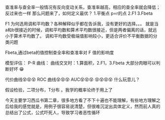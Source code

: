 查准率与查全率一般情况有反向变动关系，查准率越高，相应的查全率就会降低；反过来也一样
那么问题来了，如何定义最优？
1.平衡点  p=r的点
2.F1
3.Fbeta


F1 为何选用调和平均数？各种解释似乎都在告诉我，没有更好的选择。。。
就是当a和b很接近的时候，调和平均数和算术平均数很接近，但是两者偏离的话，就远小于算术平均数了。
调和平均数受极端值影响较小，更适合评价不平衡数据的分类问题

Fbeta,通过beta的值控制查全率和查准率对 F 值的影响度

模型评估：
P-R 曲线：
曲线交叉时：1.算面积，2.F1，3.Fbeta
大部分肉眼可以判断好坏 😁

代价曲线😵😵😵
ROC 曲线😵😵😵
AUC😵😵😵
😵😵😵😵
什么玩意儿？

假设检验，二项分布，T分布 。我学的概率论终于用上了


今天主要学习西瓜书第二章，很多地方看了不下十遍也不能理解，有些地方理解之后给我的感觉就是，用例子很容易说清楚，但很难沉淀出具体定义，然而前人真的总结出了公式，公式吓死人，导致学习者恶性循环